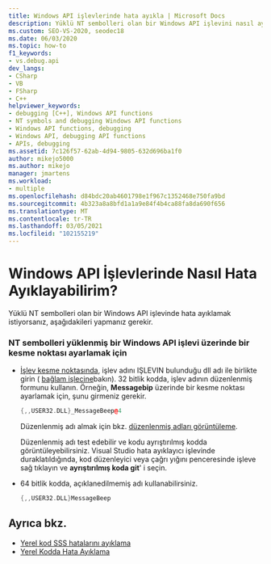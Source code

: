 ```yaml
---
title: Windows API işlevlerinde hata ayıkla | Microsoft Docs
description: Yüklü NT sembolleri olan bir Windows API işlevini nasıl ayıklayacağınızı öğrenin. 32 bitlik kodda, kesme noktasını ayarlamak için işlev adının düzenlenmiş biçimini kullanırsınız.
ms.custom: SEO-VS-2020, seodec18
ms.date: 06/03/2020
ms.topic: how-to
f1_keywords:
- vs.debug.api
dev_langs:
- CSharp
- VB
- FSharp
- C++
helpviewer_keywords:
- debugging [C++], Windows API functions
- NT symbols and debugging Windows API functions
- Windows API functions, debugging
- Windows API, debugging API functions
- APIs, debugging
ms.assetid: 7c126f57-62ab-4d94-9805-632d696ba1f0
author: mikejo5000
ms.author: mikejo
manager: jmartens
ms.workload:
- multiple
ms.openlocfilehash: d84bdc20ab4601798e1f967c1352468e750fa9bd
ms.sourcegitcommit: 4b323a8a8bfd1a1a9e84f4b4ca88fa8da690f656
ms.translationtype: MT
ms.contentlocale: tr-TR
ms.lasthandoff: 03/05/2021
ms.locfileid: "102155219"
---
```

# <a name="how-can-i-debug-windows-api-functions"></a>Windows API İşlevlerinde Nasıl Hata Ayıklayabilirim?
Yüklü NT sembolleri olan bir Windows API işlevinde hata ayıklamak istiyorsanız, aşağıdakileri yapmanız gerekir.

### <a name="to-set-a-breakpoint-on-a-windows-api-function-with-nt-symbols-loaded"></a>NT sembolleri yüklenmiş bir Windows API işlevi üzerinde bir kesme noktası ayarlamak için

- [İşlev kesme noktasında](../debugger/using-breakpoints.md#BKMK_Set_a_breakpoint_in_a_source_file), işlev adını IŞLEVIN bulunduğu dll adı ile birlikte girin ( [bağlam işlecine](../debugger/context-operator-cpp.md)bakın). 32 bitlik kodda, işlev adının düzenlenmiş formunu kullanın. Örneğin, **Messagebip** üzerinde bir kesme noktası ayarlamak için, şunu girmeniz gerekir.

    ```cpp
    {,,USER32.DLL}_MessageBeep@4
    ```

     Düzenlenmiş adı almak için bkz. [düzenlenmiş adları görüntüleme](/previous-versions/5x49w699(v=vs.140)).

     Düzenlenmiş adı test edebilir ve kodu ayrıştırılmış kodda görüntüleyebilirsiniz. Visual Studio hata ayıklayıcı işlevinde duraklatıldığında, kod düzenleyici veya çağrı yığını penceresinde işleve sağ tıklayın ve **ayrıştırılmış koda git**' i seçin.

- 64 bitlik kodda, açıklanedilmemiş adı kullanabilirsiniz.

    ```cpp
    {,,USER32.DLL}MessageBeep
    ```

## <a name="see-also"></a>Ayrıca bkz.
- [Yerel kod SSS hatalarını ayıklama](../debugger/debugging-native-code-faqs.md)
- [Yerel Kodda Hata Ayıklama](../debugger/debugging-native-code.md)
